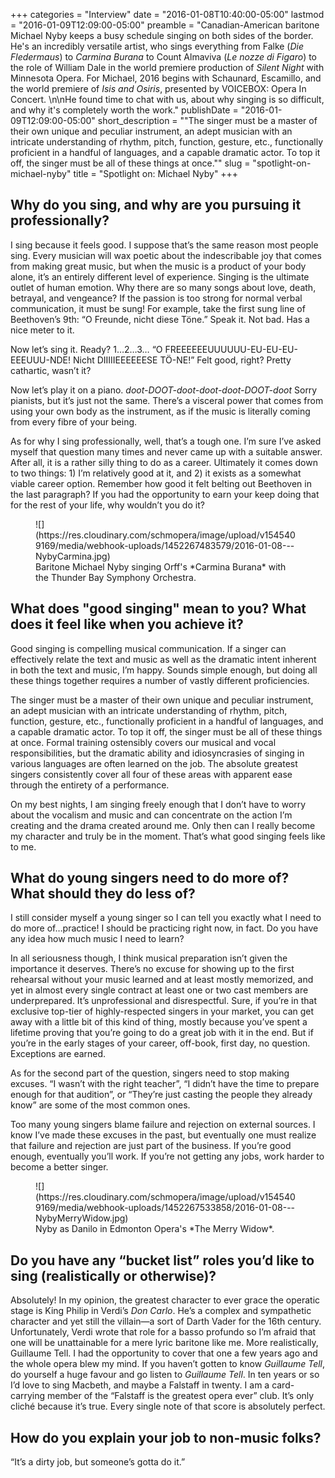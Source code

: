 +++
categories = "Interview"
date = "2016-01-08T10:40:00-05:00"
lastmod = "2016-01-09T12:09:00-05:00"
preamble = "Canadian-American baritone Michael Nyby keeps a busy schedule singing on both sides of the border. He's an incredibly versatile artist, who sings everything from Falke (*Die Fledermaus*) to *Carmina Burana* to Count Almaviva (*Le nozze di Figaro*) to the role of William Dale in the world premiere production of *Silent Night* with Minnesota Opera. For Michael, 2016 begins with Schaunard, Escamillo, and the world premiere of *Isis and Osiris*, presented by VOICEBOX: Opera In Concert. \n\nHe found time to chat with us, about why singing is so difficult, and why it's completely worth the work."
publishDate = "2016-01-09T12:09:00-05:00"
short_description = "&quot;The singer must be a master of their own unique and peculiar instrument, an adept musician with an intricate understanding of rhythm, pitch, function, gesture, etc., functionally proficient in a handful of languages, and a capable dramatic actor. To top it off, the singer must be all of these things at once.&quot;"
slug = "spotlight-on-michael-nyby"
title = "Spotlight on: Michael Nyby"
+++

## Why do you sing, and why are you pursuing it professionally?

I sing because it feels good. I suppose that’s the same reason most people sing. Every musician will wax poetic about the indescribable joy that comes from making great music, but when the music is a product of your body alone, it’s an entirely different level of experience. Singing is the ultimate outlet of human emotion. Why there are so many songs about love, death, betrayal, and vengeance? If the passion is too strong for normal verbal communication, it must be sung! For example, take the first sung line of Beethoven’s 9th: “O Freunde, nicht diese Töne.” Speak it. Not bad. Has a nice meter to it. 

Now let’s sing it. Ready? 1…2…3… “O FREEEEEEUUUUUU-EU-EU-EU-EEEUUU-NDE! Nicht DIIIIIEEEEEESE TÖ-NE!” Felt good, right? Pretty cathartic, wasn’t it? 

Now let’s play it on a piano. *doot-DOOT-doot-doot-doot-DOOT-doot* Sorry pianists, but it’s just not the same. There’s a visceral power that comes from using your own body as the instrument, as if the music is literally coming from every fibre of your being. 

As for why I sing professionally, well, that’s a tough one. I’m sure I’ve asked myself that question many times and never came up with a suitable answer. After all, it is a rather silly thing to do as a career. Ultimately it comes down to two things: 1) I’m relatively good at it, and 2) it exists as a somewhat viable career option. Remember how good it felt belting out Beethoven in the last paragraph? If you had the opportunity to earn your keep doing that for the rest of your life, why wouldn’t you do it? 

<figure data-type="image">
![](https://res.cloudinary.com/schmopera/image/upload/v1545409169/media/webhook-uploads/1452267483579/2016-01-08---NybyCarmina.jpg)<figcaption>Baritone Michael Nyby singing Orff's *Carmina Burana* with the Thunder Bay Symphony Orchestra.</figcaption>
</figure>

## What does "good singing" mean to you? What does it feel like when you achieve it?

Good singing is compelling musical communication. If a singer can effectively relate the text and music as well as the dramatic intent inherent in both the text and music, I’m happy. Sounds simple enough, but doing all these things together requires a number of vastly different proficiencies.

The singer must be a master of their own unique and peculiar instrument, an adept musician with an intricate understanding of rhythm, pitch, function, gesture, etc., functionally proficient in a handful of languages, and a capable dramatic actor. To top it off, the singer must be all of these things at once.  Formal training ostensibly covers our musical and vocal responsibilities, but the dramatic ability and idiosyncrasies of singing in various languages are often learned on the job. The absolute greatest singers consistently cover all four of these areas with apparent ease through the entirety of a performance. 

On my best nights, I am singing freely enough that I don’t have to worry about the vocalism and music and can concentrate on the action I’m creating and the drama created around me. Only then can I really become my character and truly be in the moment. That’s what good singing feels like to me.

## What do young singers need to do more of? What should they do less of?

I still consider myself a young singer so I can tell you exactly what I need to do more of…practice! I should be practicing right now, in fact. Do you have any idea how much music I need to learn? 

In all seriousness though, I think musical preparation isn’t given the importance it deserves. There’s no excuse for showing up to the first rehearsal without your music learned and at least mostly memorized, and yet in almost every single contract at least one or two cast members are underprepared. It’s unprofessional and disrespectful. Sure, if you’re in that exclusive top-tier of highly-respected singers in your market, you can get away with a little bit of this kind of thing, mostly because you’ve spent a lifetime proving that you’re going to do a great job with it in the end. But if you’re in the early stages of your career, off-book, first day, no question. Exceptions are earned.

As for the second part of the question, singers need to stop making excuses. “I wasn’t with the right teacher”, “I didn’t have the time to prepare enough for that audition”, or “They’re just casting the people they already know” are some of the most common ones. 

Too many young singers blame failure and rejection on external sources. I know I’ve made these excuses in the past, but eventually one must realize that failure and rejection are just part of the business. If you’re good enough, eventually you’ll work. If you’re not getting any jobs, work harder to become a better singer. 

<figure data-type="image">
![](https://res.cloudinary.com/schmopera/image/upload/v1545409169/media/webhook-uploads/1452267533858/2016-01-08---NybyMerryWidow.jpg)<figcaption>Nyby as Danilo in Edmonton Opera's *The Merry Widow*.</figcaption>
</figure>

## Do you have any “bucket list” roles you’d like to sing (realistically or otherwise)?

Absolutely! In my opinion, the greatest character to ever grace the operatic stage is King Philip in Verdi’s *Don Carlo*. He’s a complex and sympathetic character and yet still the villain—a sort of Darth Vader for the 16th century. Unfortunately, Verdi wrote that role for a basso profundo so I’m afraid that one will be unattainable for a mere lyric baritone like me. More realistically, Guillaume Tell. I had the opportunity to cover that one a few years ago and the whole opera blew my mind. If you haven’t gotten to know *Guillaume Tell*, do yourself a huge favour and go listen to *Guillaume Tell*. In ten years or so I’d love to sing Macbeth, and maybe a Falstaff in twenty. I am a card-carrying member of the “Falstaff is the greatest opera ever” club. It’s only cliché because it’s true. Every single note of that score is absolutely perfect. 

## How do you explain your job to non-music folks?

“It’s a dirty job, but someone’s gotta do it.”
